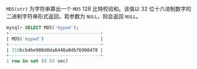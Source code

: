 `MD5(str)` 为字符串算出一个 `MD5` 128 比特校验和。该值以 32 位十六进制数字的二进制字符串形式返回，若参数为 `NULL`，则会返回 `NULL`。

```sql
mysql> SELECT MD5('mypwd');
+----------------------------------+
| MD5('mypwd')                     |
+----------------------------------+
| 318bcb4be908d0da6448a0db76908d78 |
+----------------------------------+
1 row in set (0.03 sec)
```

